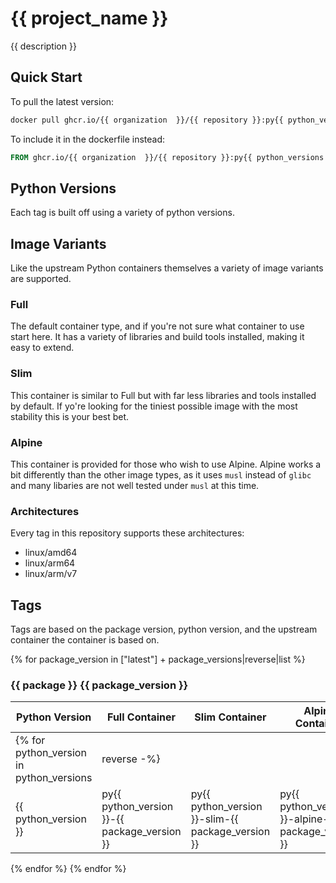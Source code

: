 # {{ project_name }}

{{ description }}

## Quick Start

To pull the latest version:

```bash
docker pull ghcr.io/{{ organization  }}/{{ repository }}:py{{ python_versions|last }}-slim-LATEST
```

To include it in the dockerfile instead:

```dockerfile
FROM ghcr.io/{{ organization  }}/{{ repository }}:py{{ python_versions|last }}-slim-LATEST
```

## Python Versions

Each tag is built off using a variety of python versions.

## Image Variants

Like the upstream Python containers themselves a variety of image variants are supported.

### Full

The default container type, and if you're not sure what container to use start here. It has a variety of libraries and build tools installed, making it easy to extend.

### Slim

This container is similar to Full but with far less libraries and tools installed by default. If yo're looking for the tiniest possible image with the most stability this is your best bet.

### Alpine

This container is provided for those who wish to use Alpine. Alpine works a bit differently than the other image types, as it uses `musl` instead of `glibc` and many libaries are not well tested under `musl` at this time.

### Architectures

Every tag in this repository supports these architectures:

* linux/amd64
* linux/arm64
* linux/arm/v7

## Tags

Tags are based on the package version, python version, and the upstream container the container is based on.

{% for package_version in ["latest"] + package_versions|reverse|list %}
### {{ package }} {{ package_version }}

| Python Version | Full Container | Slim Container | Alpine Container |
|----------------|----------------|----------------|------------------|
{% for python_version in python_versions|reverse -%}
| {{ python_version }} | py{{ python_version }}-{{ package_version }} | py{{ python_version }}-slim-{{ package_version }} | py{{ python_version }}-alpine-{{ package_version }} |
{% endfor %}
{% endfor %}

